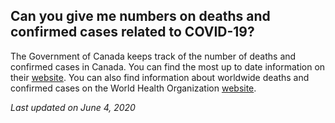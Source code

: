 ## Can you give me numbers on deaths and confirmed cases related to COVID-19?

The Government of Canada keeps track of the number of deaths and confirmed cases in Canada. You can find the most up to date information on their [website](https://www.canada.ca/en/public-health/services/diseases/2019-novel-coronavirus-infection.html). You can also find information about worldwide deaths and confirmed cases on the World Health Organization [website](https://www.who.int/emergencies/diseases/novel-coronavirus-2019).

_Last updated on June 4, 2020_
